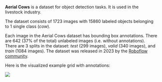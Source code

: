 **Aerial Cows** is a dataset for object detection tasks. It is used in the livestock industry.

The dataset consists of 1723 images with 15860 labeled objects belonging to 1 single class (*cow*).

Each image in the Aerial Cows dataset has bounding box annotations. There are 642 (37% of the total) unlabeled images (i.e. without annotations). There are 3 splits in the dataset: *test* (299 images), *valid* (340 images), and *train* (1084 images). The dataset was released in 2023 by the [Roboflow community](https://universe.roboflow.com/omarkapur-berkeley-edu/).

Here is the visualized example grid with annotations:

<img src="https://github.com/dataset-ninja/aerial-cows/raw/main/visualizations/horizontal_grid.png">
